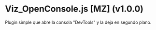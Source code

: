 # Viz_OpenConsole.js [MZ] (v1.0.0)

Plugin simple que abre la consola "DevTools" y la deja en segundo plano.